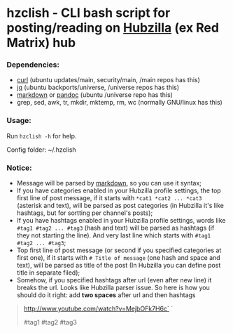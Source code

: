 # hzclish - CLI bash script for posting/reading on [Hubzilla](https://project.hubzilla.org/) (ex Red Matrix) hub

### Dependencies:

* [curl](https://curl.haxx.se/) (ubuntu updates/main, security/main, /main repos has this)
* [jq](https://stedolan.github.io/jq/) (ubuntu backports/universe, /universe repos has this)
* [markdown][mdown] or [pandoc](http://pandoc.org/) (ubuntu /universe repo has this)
* grep, sed, awk, tr, mkdir, mktemp, rm, wc (normally GNU/linux has this)

### Usage:

Run `hzclish -h` for help.

Config folder: ~/.hzclish

### Notice:

* Message will be parsed by [markdown][mdown], so you can use it syntax;
* If you have categories enabled in your Hubzilla profile settings, the top first line of post message, if it starts with `*cat1 *cat2 ... *cat3` (asterisk and text), will be parsed as post categories (in Hubzilla it's like hashtags, but for sortting per channel's posts);
* If you have hashtags enabled in your Hubzilla profile settings, words like `#tag1 #tag2 ... #tag3` (hash and text) will be parsed as hashtags (if they not starting the line). And very last line which starts with `#tag1 #tag2 ... #tag3`;
* Top first line of post message (or second if you specified categories at first one), if it starts with `# Title of message` (one hash and space and text), will be parsed as title of the post (In Hubzilla you can define post title in separate filed);
* Somehow, if you specified hashtags after url (even after new line) it breaks the url. Looks like Hubzilla parser issue. So here is how you should do it right: add **two spaces** after url and then hashtags

> http://www.youtube.com/watch?v=MejbOFk7H6c`  `  
>
> \#tag1 \#tag2 \#tag3


[mdown]: http://daringfireball.net/projects/markdown/syntax